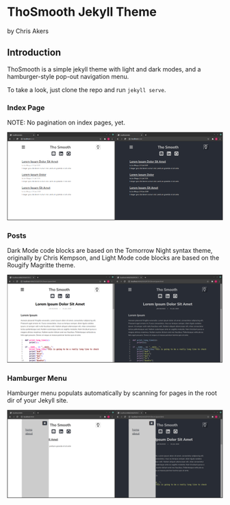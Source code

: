 # ThoSmooth Jekyll Theme
by Chris Akers

## Introduction

ThoSmooth is a simple jekyll theme with light and dark modes, and a hamburger-style pop-out navigation menu.

To take a look, just clone the repo and run `jekyll serve`.

### Index Page

NOTE: No pagination on index pages, yet.

![](site-assets/images/tho-smooth-index.png)

### Posts

Dark Mode code blocks are based on the Tomorrow Night syntax theme, originally by Chris Kempson, and Light Mode code blocks are based on the Rougify Magritte theme.

![](site-assets/images/tho-smooth-post.png)

### Hamburger Menu

Hamburger menu populats automatically by scanning for pages in the root dir of your Jekyll site. 

![](site-assets/images/tho-smooth-menu.png)

